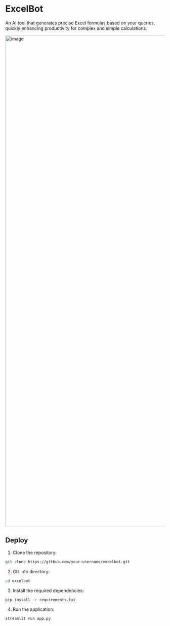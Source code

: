 # ExcelBot
An AI tool that generates precise Excel formulas based on your queries, quickly enhancing productivity for complex and simple calculations.

<img width="1552" alt="image" src="https://github.com/user-attachments/assets/3d6dd996-b53b-4739-9edc-46f047f1f5ea">

## Deploy

1. Clone the repository:
```bash
git clone https://github.com/your-username/excelbot.git
```

2. CD into directory:
```bash
cd excelbot
```

3. Install the required dependencies:
```bash
pip install -r requirements.txt
```

4. Run the application:
```bash
streamlit run app.py
```
